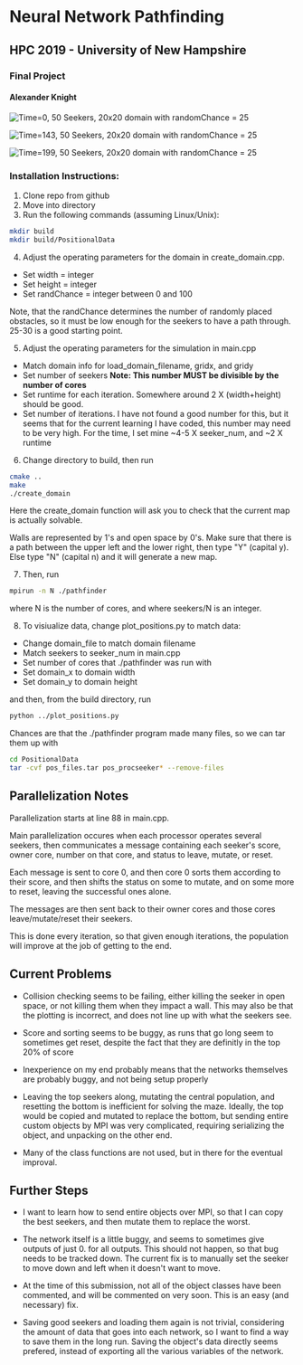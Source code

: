 # Neural Network Pathfinding
## HPC 2019 - University of New Hampshire
### Final Project
#### Alexander Knight

![Time=0, 50 Seekers, 20x20 domain with randomChance = 25](https://user-images.githubusercontent.com/15788315/58054722-764acd00-7b29-11e9-8bae-985088378e4b.png)

![Time=143, 50 Seekers, 20x20 domain with randomChance = 25](https://user-images.githubusercontent.com/15788315/58054747-8ebae780-7b29-11e9-89fb-0d1faf2fce78.png)

![Time=199, 50 Seekers, 20x20 domain with randomChance = 25](https://user-images.githubusercontent.com/15788315/58054760-9a0e1300-7b29-11e9-8c40-42491e4955a2.png)

### Installation Instructions:

1) Clone repo from github
2) Move into directory
3) Run the following commands (assuming Linux/Unix):

```bash
mkdir build
mkdir build/PositionalData
```

4) Adjust the operating parameters for the domain in create_domain.cpp.
- Set width = integer
- Set height = integer
- Set randChance = integer between 0 and 100

Note, that the randChance determines the number of randomly placed obstacles, so it must be low enough for the seekers to have a path through. 25-30 is a good starting point.

5) Adjust the operating parameters for the simulation in main.cpp
- Match domain info for load_domain_filename, gridx, and gridy
- Set number of seekers **Note: This number MUST be divisible by the number of cores**
- Set runtime for each iteration. Somewhere around 2 X (width+height) should be good.
- Set number of iterations. I have not found a good number for this, but it seems that for the 
	current learning I have coded, this number may need to be very high.
	For the time, I set mine ~4-5 X seeker_num, and ~2 X runtime

6) Change directory to build, then run

```bash
cmake ..
make
./create_domain
```

Here the create_domain function will ask you to check that the current map is actually solvable. 

Walls are represented by 1's and open space by 0's. Make sure that there is a path between the upper left and the lower right, then type "Y" (capital y). Else type "N" (capital n) and it will generate a new map.


7) Then, run

```bash
mpirun -n N ./pathfinder
```

where N is the number of cores, and where seekers/N is an integer.

8) To visiualize data, change plot_positions.py to match data:

- Change domain_file to match domain filename
- Match seekers to seeker_num in main.cpp
- Set number of cores that ./pathfinder was run with
- Set domain_x to domain width
- Set domain_y to domain height

and then, from the build directory, run

```bash
python ../plot_positions.py
```

Chances are that the ./pathfinder program made many files, so we can tar them up with

```bash
cd PositionalData
tar -cvf pos_files.tar pos_procseeker* --remove-files
```

## Parallelization Notes

Parallelization starts at line 88 in main.cpp.

Main parallelization occures when each processor operates several seekers, then communicates a message containing each seeker's score, owner core, number on that core, and status to leave, mutate, or reset.

Each message is sent to core 0, and then core 0 sorts them according to their score, and then shifts the status on some to mutate, and on some more to reset, leaving the successful ones alone.

The messages are then sent back to their owner cores and those cores leave/mutate/reset their seekers.

This is done every iteration, so that given enough iterations, the population will improve at the job of getting to the end.

## Current Problems

- Collision checking seems to be failing, either killing the seeker in open space, or not killing them when they impact a wall.
	This may also be that the plotting is incorrect, and does not line up with what the seekers see.

- Score and sorting seems to be buggy, as runs that go long seem to sometimes get reset, despite the fact that they are definitly in the top 20% of score

- Inexperience on my end probably means that the networks themselves are probably buggy, and not being setup properly

- Leaving the top seekers along, mutating the central population, and resetting the bottom is inefficient for solving the maze. Ideally, the top would be copied and mutated to replace the bottom, but sending entire custom objects by MPI was very complicated, requiring serializing the object, and unpacking on the other end.

- Many of the class functions are not used, but in there for the eventual improval.

 
## Further Steps

- I want to learn how to send entire objects over MPI, so that I can copy the best seekers, and then mutate them to replace the worst.

- The network itself is a little buggy, and seems to sometimes give outputs of just 0. for all outputs. This should not happen, so that bug needs to be tracked down. The current fix is to manually set the seeker to move down and left when it doesn't want to move. 

- At the time of this submission, not all of the object classes have been commented, and will be commented on very soon. This is an easy (and necessary) fix.

- Saving good seekers and loading them again is not trivial, considering the amount of data that goes into each network, so I want to find a way to save them in the long run. Saving the object's data directly seems prefered, instead of exporting all the various variables of the network.

